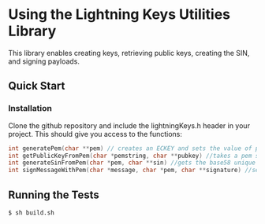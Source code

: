# Using the Lightning Keys Utilities Library

This library enables creating keys, retrieving public keys, creating the SIN, and signing payloads.

## Quick Start
### Installation

Clone the github repository and include the lightningKeys.h header in your project. This should give you access to the functions:

```c
int generatePem(char **pem) // creates an ECKEY and sets the value of pem to the PEM encoding of the key
int getPublicKeyFromPem(char *pemstring, char **pubkey) //takes a pem string and sets the value of pubkey to the compressed public key extracted from the pem
int generateSinFromPem(char *pem, char **sin) //gets the base58 unique identifier associated with the pem
int signMessageWithPem(char *message, char *pem, char **signature) //sets signature to the signature of the sha256 of the message
```

## Running the Tests

```bash
$ sh build.sh
```
